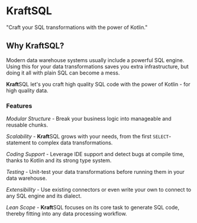 # **Kraft**SQL

"Craft your SQL transformations with the power of Kotlin."

## Why **Kraft**SQL?

Modern data warehouse systems usually include a powerful SQL engine.
Using this for your data transformations saves you extra infrastructure, but doing it all with plain SQL can become a mess.

**Kraft**SQL let's you craft high quality SQL code with the power of Kotlin - for high quality data.

### Features

*Modular Structure* - Break your business logic into manageable and reusable chunks.

*Scalability* - **Kraft**SQL grows with your needs, from the first `SELECT`-statement to complex data transformations.

*Coding Support* - Leverage IDE support and detect bugs at compile time, thanks to Kotlin and its strong type system.

*Testing* - Unit-test your data transformations before running them in your data warehouse.

*Extensibility* - Use existing connectors or even write your own to connect to any SQL engine and its dialect.

*Lean Scope* - **Kraft**SQL focuses on its core task to generate SQL code, thereby fitting into any data processing workflow.
